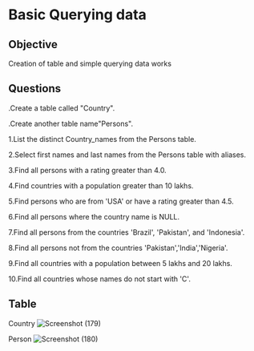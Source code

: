 # Basic Querying data 
## Objective
Creation of table and simple querying data works
## Questions
.Create a table called "Country".

.Create another table name"Persons".

1.List the distinct Country_names from the Persons table.

2.Select first names and last names from the Persons table with aliases.

3.Find all persons with a rating greater than 4.0.

4.Find countries with a population greater than 10 lakhs.

5.Find persons who are from 'USA' or have a rating greater than 4.5.

6.Find all persons where the country name is NULL. 

7.Find all persons from the countries 'Brazil', 'Pakistan', and 'Indonesia'. 

8.Find all persons not from the countries 'Pakistan','India','Nigeria'. 

9.Find all countries with a population between 5 lakhs and 20 lakhs.

10.Find all countries whose names do not start with 'C'.

## Table
Country
![Screenshot (179)](https://github.com/user-attachments/assets/b6843b55-509c-43dc-8b13-65945e6fc9f1)

Person
![Screenshot (180)](https://github.com/user-attachments/assets/1a134d2f-1352-43b8-a464-e9d3b16b19dc)







